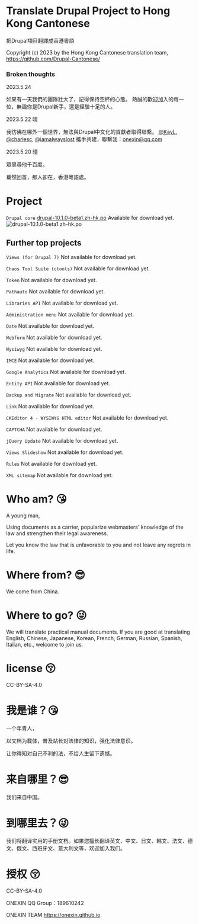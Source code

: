 # Translate Drupal Project to Hong Kong Cantonese
把Drupal項目翻譯成香港粵語

Copyright (c) 2023 by the Hong Kong Cantonese translation team, https://github.com/Drupal-Cantonese/

### Broken thoughts

2023.5.24

如果有一天我們的團隊壯大了，記得保持空杯的心態。 熱誠的歡迎加入的每一位，無論你是Drupal新手，還是經驗十足的人。

2023.5.22 晴

我彷彿在哪外一個世界，無法與Drupal中文化的貢獻者取得聯繫。
[@KayL](https://www.drupal.org/u/KayL), [@charlesc](https://www.drupal.org/u/charlesc), [@iamalwayslost](https://www.drupal.org/u/iamalwayslost)
攜手共建，聯繫我：onexin@qq.com

2023.5.20 晴

眾里尋他千百度。

驀然回首，那人卻在，香港粵語處。


# Project

`Drupal core`	[drupal-10.1.0-beta1.zh-hk.po](https://drupal-cantonese.github.io/drupal-10.1.0-beta1.zh-hk.po) Available for download yet.
![drupal-10.1.0-beta1.zh-hk.po](https://drupal-cantonese.github.io/contributor-1.png)

## Further top projects

`Views (for Drupal 7)`	Not available for download yet.

`Chaos Tool Suite (ctools)`	Not available for download yet.

`Token`	Not available for download yet.

`Pathauto`	Not available for download yet.

`Libraries API`	Not available for download yet.

`Administration menu`	Not available for download yet.

`Date`	Not available for download yet.

`Webform`	Not available for download yet.

`Wysiwyg`	Not available for download yet.

`IMCE`	Not available for download yet.

`Google Analytics`	Not available for download yet.

`Entity API`	Not available for download yet.

`Backup and Migrate`	Not available for download yet.

`Link`	Not available for download yet.

`CKEditor 4 - WYSIWYG HTML editor`	Not available for download yet.

`CAPTCHA`	Not available for download yet.

`jQuery Update`	Not available for download yet.

`Views Slideshow`	Not available for download yet.

`Rules`	Not available for download yet.

`XML sitemap`	Not available for download yet.



# Who am? 😘
A young man, 

Using documents as a carrier, popularize webmasters' knowledge of the law and strengthen their legal awareness. 

Let you know the law that is unfavorable to you and not leave any regrets in life.

# Where from? 😎‍
We come from China.

# Where to go? 😜
We will translate practical manual documents. If you are good at translating English, Chinese, Japanese, Korean, French, German, Russian, Spanish, Italian, etc., welcome to join us.

# license 😚‍
CC-BY-SA-4.0


# 我是谁？😘
一个年青人，

以文档为载体，普及站长对法律的知识，强化法律意识。

让你得知对自己不利的法，不给人生留下遗憾。

# 来自哪里？😎‍
我们来自中国。

# 到哪里去？😜
我们将翻译实用的手册文档。如果您擅长翻译英文、中文、日文、韩文、法文、德文、俄文、西班牙文、意大利文等，欢迎加入我们。

# 授权 😚‍
CC-BY-SA-4.0


ONEXIN QQ Group：189610242

ONEXIN TEAM https://onexin.github.io

